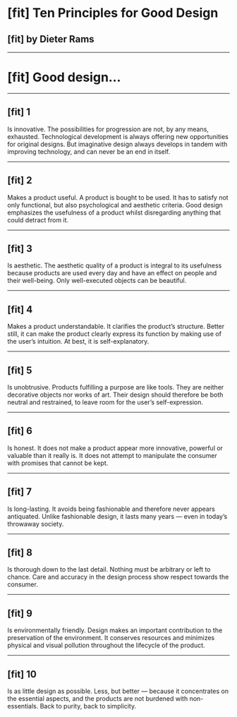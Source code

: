 # [fit] Ten Principles for Good Design

## [fit] by Dieter Rams

---

# [fit] Good design…

---
## [fit] 1

Is innovative. The possibilities for progression are not, by any means, exhausted. Technological development is always offering new opportunities for original designs. But imaginative design always develops in tandem with improving technology, and can never be an end in itself.

---

## [fit] 2

Makes a product useful. A product is bought to be used. It has to satisfy not only functional, but also psychological and aesthetic criteria. Good design emphasizes the usefulness of a product whilst disregarding anything that could detract from it.

---

## [fit] 3

Is aesthetic. The aesthetic quality of a product is integral to its usefulness because products are used every day and have an effect on people and their well-being. Only well-executed objects can be beautiful.

---

## [fit] 4

Makes a product understandable. It clarifies the product’s structure. Better still, it can make the product clearly express its function by making use of the user’s intuition. At best, it is self-explanatory.

---

## [fit] 5

Is unobtrusive. Products fulfilling a purpose are like tools. They are neither decorative objects nor works of art. Their design should therefore be both neutral and restrained, to leave room for the user’s self-expression.

---

## [fit] 6

Is honest. It does not make a product appear more innovative, powerful or valuable than it really is. It does not attempt to manipulate the consumer with promises that cannot be kept.

---

## [fit] 7

Is long-lasting. It avoids being fashionable and therefore never appears antiquated. Unlike fashionable design, it lasts many years — even in today’s throwaway society.

---

## [fit] 8

Is thorough down to the last detail. Nothing must be arbitrary or left to chance. Care and accuracy in the design process show respect towards the consumer.

---

## [fit] 9

Is environmentally friendly. Design makes an important contribution to the preservation of the environment. It conserves resources and minimizes physical and visual pollution throughout the lifecycle of the product.

---

## [fit] 10

Is as little design as possible. Less, but better — because it concentrates on the essential aspects, and the products are not burdened with non-essentials. Back to purity, back to simplicity.
